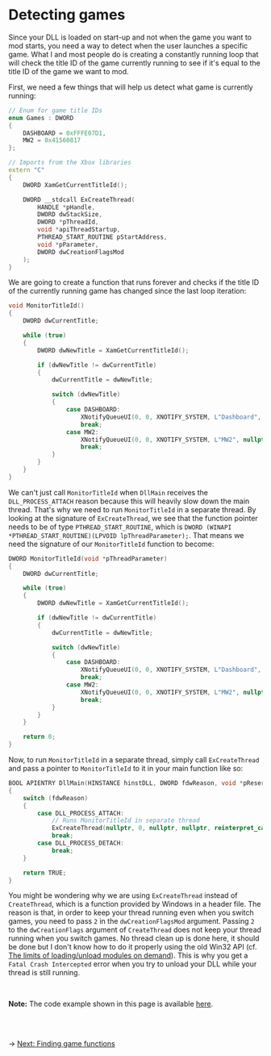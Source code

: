 # Detecting games
Since your DLL is loaded on start-up and not when the game you want to mod starts, you need a way to detect when the user launches a specific game.
What I and most people do is creating a constantly running loop that will check the title ID of the game currently running to see if it's equal to the title ID of the game we want to mod.

First, we need a few things that will help us detect what game is currently running:
```C++
// Enum for game title IDs
enum Games : DWORD
{
    DASHBOARD = 0xFFFE07D1,
    MW2 = 0x41560817
};

// Imports from the Xbox libraries
extern "C" 
{
    DWORD XamGetCurrentTitleId();

    DWORD __stdcall ExCreateThread(
        HANDLE *pHandle,
        DWORD dwStackSize,
        DWORD *pThreadId,
        void *apiThreadStartup,
        PTHREAD_START_ROUTINE pStartAddress,
        void *pParameter,
        DWORD dwCreationFlagsMod
    );
}
```

We are going to create a function that runs forever and checks if the title ID of the currently running game has changed since the last loop iteration:
```C++
void MonitorTitleId()
{
    DWORD dwCurrentTitle;

    while (true)
    {
        DWORD dwNewTitle = XamGetCurrentTitleId();

        if (dwNewTitle != dwCurrentTitle)
        {
            dwCurrentTitle = dwNewTitle;

            switch (dwNewTitle)
            {
                case DASHBOARD:
                    XNotifyQueueUI(0, 0, XNOTIFY_SYSTEM, L"Dashboard", nullptr);
                    break;
                case MW2:
                    XNotifyQueueUI(0, 0, XNOTIFY_SYSTEM, L"MW2", nullptr);
                    break;
            }
        }
    }
}
```

We can't just call `MonitorTitleId` when `DllMain` receives the `DLL_PROCESS_ATTACH` reason because this will heavily slow down the main thread. That's why we need to run `MonitorTitleId` in a separate thread.
By looking at the signature of `ExCreateThread`, we see that the function pointer needs to be of type `PTHREAD_START_ROUTINE`, which is `DWORD (WINAPI *PTHREAD_START_ROUTINE)(LPVOID lpThreadParameter);`. That means we need the signature of our `MonitorTitleId` function to become:
```C++
DWORD MonitorTitleId(void *pThreadParameter)
{
    DWORD dwCurrentTitle;

    while (true)
    {
        DWORD dwNewTitle = XamGetCurrentTitleId();

        if (dwNewTitle != dwCurrentTitle)
        {
            dwCurrentTitle = dwNewTitle;

            switch (dwNewTitle)
            {
                case DASHBOARD:
                    XNotifyQueueUI(0, 0, XNOTIFY_SYSTEM, L"Dashboard", nullptr);
                    break;
                case MW2:
                    XNotifyQueueUI(0, 0, XNOTIFY_SYSTEM, L"MW2", nullptr);
                    break;
            }
        }
    }

    return 0;
}
```

Now, to run `MonitorTitleId` in a separate thread, simply call `ExCreateThread` and pass a pointer to `MonitorTitleId` to it in your main function like so:
```C++
BOOL APIENTRY DllMain(HINSTANCE hinstDLL, DWORD fdwReason, void *pReserved)
{
    switch (fdwReason) 
    {
        case DLL_PROCESS_ATTACH:
            // Runs MonitorTitleId in separate thread
            ExCreateThread(nullptr, 0, nullptr, nullptr, reinterpret_cast<PTHREAD_START_ROUTINE>(MonitorTitleId), nullptr, 2);
            break;
        case DLL_PROCESS_DETACH:
            break;
    }

    return TRUE;
}
```

You might be wondering why we are using `ExCreateThread` instead of `CreateThread`, which is a function provided by Windows in a header file. The reason is that, in order to keep your thread running even when you switch games, you need to pass `2` in the `dwCreationFlagsMod` argument. Passing `2` to the `dwCreationFlags` argument of `CreateThread` does not keep your thread running when you switch games.
No thread clean up is done here, it should be done but I don't know how to do it properly using the old Win32 API (cf. [The limits of loading/unload modules on demand](DevelopmentWorkflow/development-workflow.md#the-limits)). This is why you get a `Fatal Crash Intercepted` error when you try to unload your DLL while your thread is still running.

<br/>

**Note:** The code example shown in this page is available [here](detecting-games.cpp).

<br/><br/>

&rarr; [Next: Finding game functions](../finding-functions.md)
